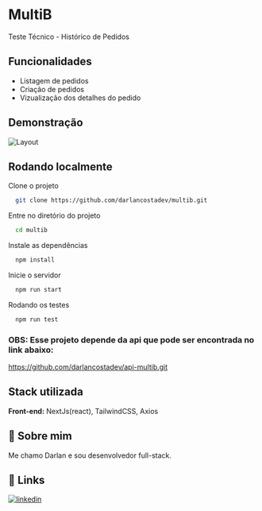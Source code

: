 # MultiB

Teste Técnico - Histórico de Pedidos

## Funcionalidades

- Listagem de pedidos
- Criação de pedidos
- Vizualização dos detalhes do pedido

## Demonstração

![Layout](https://user-images.githubusercontent.com/44330939/176598953-6a6bdcd7-95ce-4c2e-a0e2-41efa80cab30.png)

## Rodando localmente

Clone o projeto

```bash
  git clone https://github.com/darlancostadev/multib.git
```

Entre no diretório do projeto

```bash
  cd multib
```

Instale as dependências

```bash
  npm install
```

Inicie o servidor

```bash
  npm run start
```

Rodando os testes

```bash
  npm run test
```

### OBS: Esse projeto depende da api que pode ser encontrada no link abaixo:

https://github.com/darlancostadev/api-multib.git

## Stack utilizada

**Front-end:** NextJs(react), TailwindCSS, Axios

## 🚀 Sobre mim

Me chamo Darlan e sou desenvolvedor full-stack.

## 🔗 Links

[![linkedin](https://img.shields.io/badge/linkedin-0A66C2?style=for-the-badge&logo=linkedin&logoColor=white)](https://linkedin.com/in/darlan-costa-dev)
